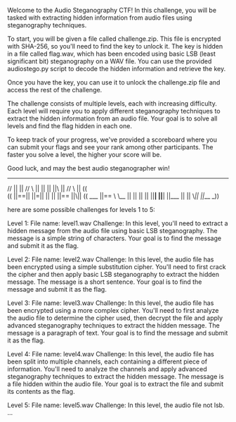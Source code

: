 Welcome to the Audio Steganography CTF! In this challenge, you will be tasked with extracting hidden information from audio files using steganography techniques.

To start, you will be given a file called challenge.zip. This file is encrypted with SHA-256, so you'll need to find the key to unlock it. The key is hidden in a file called flag.wav, which has been encoded using basic LSB (least significant bit) steganography on a WAV file. You can use the provided audiostego.py script to decode the hidden information and retrieve the key.

Once you have the key, you can use it to unlock the challenge.zip file and access the rest of the challenge.

The challenge consists of multiple levels, each with increasing difficulty. Each level will require you to apply different steganography techniques to extract the hidden information from an audio file. Your goal is to solve all levels and find the flag hidden in each one.

To keep track of your progress, we've provided a scoreboard where you can submit your flags and see your rank among other participants. The faster you solve a level, the higher your score will be.

Good luck, and may the best audio steganographer win!
   ___ __  __  ___  __    __     ____ __  __   ___   ____  __ 
  //   ||  || // \\ ||    ||    ||    ||\ ||  // \\ ||    (( \
 ((    ||==|| ||=|| ||    ||    ||==  ||\\|| (( ___ ||==   \\ 
  \\__ ||  || || || ||__| ||__| ||___ || \||  \\_|| ||___ \_))
                                                              
here are some possible challenges for levels 1 to 5:

Level 1:
File name: level1.wav
Challenge: In this level, you'll need to extract a hidden message from the audio file using basic LSB steganography. The message is a simple string of characters. Your goal is to find the message and submit it as the flag.

Level 2:
File name: level2.wav
Challenge: In this level, the audio file has been encrypted using a simple substitution cipher. You'll need to first crack the cipher and then apply basic LSB steganography to extract the hidden message. The message is a short sentence. Your goal is to find the message and submit it as the flag.

Level 3:
File name: level3.wav
Challenge: In this level, the audio file has been encrypted using a more complex cipher. You'll need to first analyze the audio file to determine the cipher used, then decrypt the file and apply advanced steganography techniques to extract the hidden message. The message is a paragraph of text. Your goal is to find the message and submit it as the flag.

Level 4:
File name: level4.wav
Challenge: In this level, the audio file has been split into multiple channels, each containing a different piece of information. You'll need to analyze the channels and apply advanced steganography techniques to extract the hidden message. The message is a file hidden within the audio file. Your goal is to extract the file and submit its contents as the flag.

Level 5:
File name: level5.wav
Challenge: In this level, the audio file not lsb. ...
